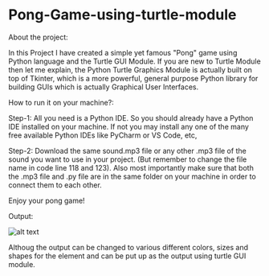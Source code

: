 # Pong-Game-using-turtle-module

About the project:

In this Project I have created a simple yet famous "Pong" game using Python language and the Turtle GUI Module. If you are new to Turtle Module then let me explain, the Python Turtle Graphics Module is actually built on top of Tkinter, which is a more powerful, general purpose Python library for building GUIs which is actually Graphical User Interfaces.

How to run it on your machine?:

Step-1: All you need is a Python IDE. So you should already have a Python IDE installed on your machine. If not you may install any one of the many free available Python IDEs like PyCharm or VS Code, etc,

Step-2: Download the same sound.mp3 file or any other .mp3 file of the sound you want to use in your project. (But remember to change the file name in code line 118 and 123). Also most importantly make sure that both the .mp3 file and .py file are in the same folder on your machine in order to connect them to each other.

Enjoy your pong game!

Output:

![alt text](https://user-images.githubusercontent.com/93984886/185761315-dbd6d795-135a-4d05-b905-6e302966d1e5.png)

Althoug the output can be changed to various different colors, sizes and shapes for the element and can be put up as the output using turtle GUI module.

